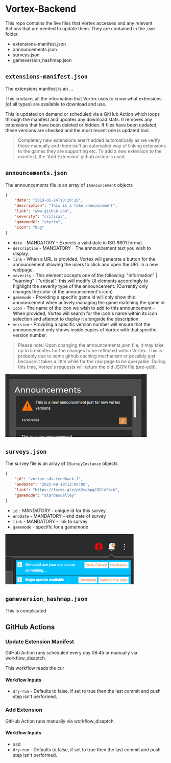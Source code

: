 # Vortex-Backend

This repo contains the live files that Vortex accesses and any relevant Actions that are needed to update them. They are contained in the `/out` folder.

- extensions-manifest.json
- announcements.json
- surveys.json
- gameversion_hashmap.json

## `extensions-manifest.json`

The extensions manifest is an ...

This contains all the information that Vortex uses to know what extensions (of all types) are available to download and use.

This is updated on demand or scheduled via a GitHub Action which loops through the manifest and updates any download stats. It removes any extensions that have been deleted or hidden. If files have been updated, these versions are checked and the most recent one is updated tool.

> Completely new extensions aren't added automatically as we verify these manually and there isn't an automated way of linking extensions to the games they are supporting etc. To add a new extension to the manifest, the 'Add Extension' github action is used.

## `announcements.json`

The announcements file is an array of `IAnnouncement` objects

```json
{ 
    "date": "2019-01-14T10:20:10", 
    "description": "This is a fake announcement", 
    "link": "www.github.com", 
    "severity": "critical", 
    "gamemode": "skyrim", 
    "icon": "bug" 
}
```

- `date` - MANDATORY - Expects a valid date in ISO 8601 format.
- `description` - MANDATORY - The announcement text you wish to display.
- `link` - When a URL is provided, Vortex will generate a button for the announcement allowing the users to click and open the URL in a new webpage.
- `severity` - This element accepts one of the following: "information" | "warning" | "critical"; this will modify UI elements accordingly to highlight the severity type of the announcement. (Currently only changes the color of the announcement's icon)
- `gamemode` - Providing a specific game id will only show this announcement when actively managing the game matching the game id.
- `icon` - The name of the icon we wish to add to this announcement - When provided, Vortex will search for the icon's name within its icon selection and attempt to display it alongside the description.
- `version` - Providing a specific version number will ensure that the announcement only shows inside copies of Vortex with that specific version number.


> Please note: Upon changing the announcements.json file, it may take up to 5 minutes for the changes to be reflected within Vortex. This is probably due to some github caching mechanism or possibly just because it takes a little while for the raw page to be queryable. During this time, Vortex's requests will return the old JSON file (pre-edit).

![Alt text](</assets/announcements.png>)

## `surveys.json`

The survey file is an array of `ISurveyInstance` objects

```json
{
	"id": "vortex-sdv-feedback-1",
	"endDate": "2022-08-18T12:00:00",
	"link": "https://forms.gle/pk2vabpgCQSC4fteA",
	"gamemode": "stardewvalley"
}
```

- `id` - MANDATORY - unique id for this survey
- `endDate` - MANDATORY - end date of survey
- `link` - MANDATORY - link to survey
- `gamemode` - specific for a gamemode

![Alt text](assets/surveys.png)

## `gameversion_hashmap.json`

This is complicated



## GitHub Actions

### Update Extension Manifest

GitHub Action runs scheduled every day 08:45 or manually via workflow_disaptch.

This workflow reads the cur

#### Workflow Inputs

- `dry-run` - Defaults to false, if set to true then the last commit and push step isn't performed.

### Add Extension

GitHub Action runs manually via workflow_disaptch.

#### Workflow Inputs

- asd
- `dry-run` - Defaults to false, if set to true then the last commit and push step isn't performed.